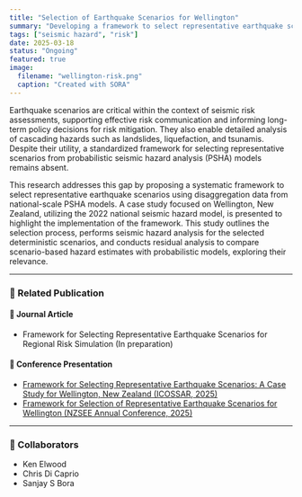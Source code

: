 ```yaml
---
title: "Selection of Earthquake Scenarios for Wellington"
summary: "Developing a framework to select representative earthquake scenarios for risk assessment and risk communication, leveraging the national seismic hazard model."
tags: ["seismic hazard", "risk"]
date: 2025-03-18
status: "Ongoing"
featured: true
image:
  filename: "wellington-risk.png"
  caption: "Created with SORA"
---
```


Earthquake scenarios are critical within the context of seismic risk assessments, supporting effective risk communication and informing long-term policy decisions for risk mitigation. They also enable detailed analysis of cascading hazards such as landslides, liquefaction, and tsunamis. Despite their utility, a standardized framework for selecting representative scenarios from probabilistic seismic hazard analysis (PSHA) models remains absent.

This research addresses this gap by proposing a systematic framework to select representative earthquake scenarios using disaggregation data from national-scale PSHA models. A case study focused on Wellington, New Zealand, utilizing the 2022 national seismic hazard model, is presented to highlight the implementation of the framework. This study outlines the selection process, performs seismic hazard analysis for the selected deterministic scenarios, and conducts residual analysis to compare scenario-based hazard estimates with probabilistic models, exploring their relevance.

---

### 📰 Related Publication

#### 📰 Journal Article
- Framework for Selecting Representative Earthquake Scenarios for Regional Risk Simulation (In preparation)

#### 📰 Conference Presentation
- [Framework for Selecting Representative Earthquake Scenarios: A Case Study for Wellington, New Zealand (ICOSSAR, 2025)](/publication/icossar-2025-earthquake-scenarios)
- [Framework for Selection of Representative Earthquake Scenarios for Wellington (NZSEE Annual Conference, 2025)](/publication/nzsee-2025-scenario-selection)
---

### 👥 Collaborators

- Ken Elwood
- Chris Di Caprio
- Sanjay S Bora